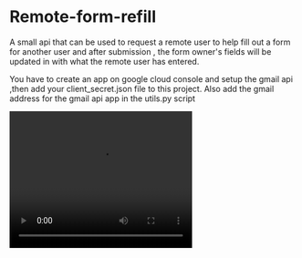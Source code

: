 # Remote-form-refill
A small api that can be used to request a remote user to help fill out a form for another user and after submission , the form owner's fields will be updated in with what the remote user has entered.

You have to create an app on google cloud console and setup the gmail api ,then add your client_secret.json file to this project. 
Also add the gmail address for the gmail api app in the utils.py script

<video width="320" height="240" controls>
  <source src="movie.mp4" type="video/mp4">
</video>
